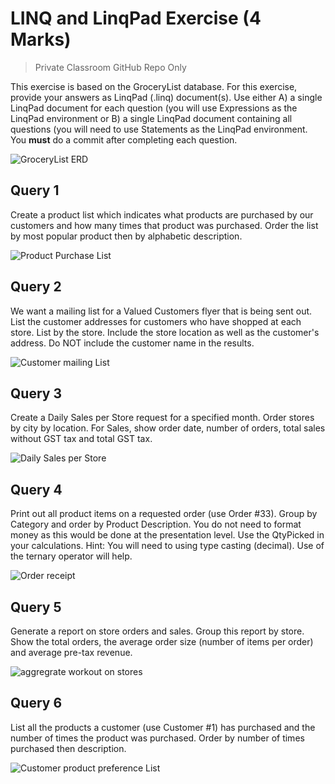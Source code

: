 # LINQ and LinqPad Exercise (4 Marks)

> Private Classroom GitHub Repo Only

This exercise is based on the GroceryList database. For this exercise, provide your answers as LinqPad (.linq) document(s). Use either A) a single LinqPad document for each question (you will use Expressions as the LinqPad environment or B) a single LinqPad document containing all questions (you will need to use Statements as the LinqPad environment. You **must** do a commit after completing each question.

![GroceryList ERD](./grocerylist_erd.png)

## Query 1

Create a product list which indicates what products are purchased by our customers and how many times that product was purchased. Order the list by most popular product then by alphabetic description.

![Product Purchase List](./q1.png)

## Query 2

We want a mailing list for a Valued Customers flyer that is being sent out. List the customer addresses for customers who have shopped at each store. List by the store. Include the store location as well as the customer's address. Do NOT include the customer name in the results.

![Customer mailing List](./q2.png)

## Query 3

Create a Daily Sales per Store request for a specified month. Order stores by city by location. For Sales, show order date, number of orders, total sales without GST tax and total GST tax.

![Daily Sales per Store](./q3.png)

## Query 4

Print out all product items on a requested order (use Order #33). Group by Category and order by Product Description. You do not need to format money as this would be done at the presentation level. Use the QtyPicked in your calculations. Hint: You will need to using type casting (decimal). Use of the ternary operator will help.

![Order receipt](./q4.png)

## Query 5

Generate a report on store orders and sales. Group this report by store. Show the total orders, the average order size (number of items per order) and average pre-tax revenue.

![aggregrate workout on stores](./q5.png)

## Query 6

List all the products a customer (use Customer #1) has purchased and the number of times the product was purchased. Order by number of times purchased then description.

![Customer product preference List](./q6.png)
